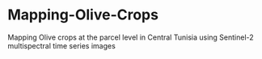 # Mapping-Olive-Crops
Mapping Olive crops at the parcel level in Central Tunisia using Sentinel-2 multispectral time series images
